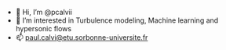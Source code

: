 - 👋 Hi, I’m @pcalvii
- 👀 I’m interested in Turbulence modeling, Machine learning and hypersonic flows
- 📫 paul.calvi@etu.sorbonne-universite.fr

<!---
pcalvii/pcalvii is a ✨ special ✨ repository because its `README.md` (this file) appears on your GitHub profile.
You can click the Preview link to take a look at your changes.
--->
